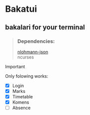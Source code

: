 # Bakatui
## bakalari for your terminal

> ### Dependencies:
> [nlohmann-json](https://github.com/nlohmann/json)  
> ncurses  

> [!IMPORTANT]  
> Only folowing works:
> - [x] Login  
> - [x] Marks  
> - [x] Timetable  
> - [x] Komens  
> - [ ] Absence
